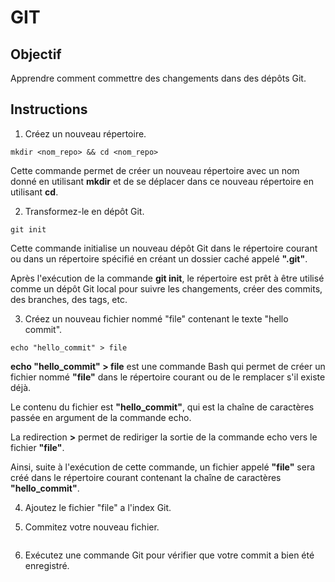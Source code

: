 # GIT 

## Objectif
Apprendre comment commettre des changements dans des dépôts Git.

## Instructions

1. Créez un nouveau répertoire.
```
mkdir <nom_repo> && cd <nom_repo>
```
Cette commande permet de créer un nouveau répertoire avec un nom donné en utilisant **mkdir** et de se déplacer dans ce nouveau répertoire en utilisant **cd**.

2. Transformez-le en dépôt Git.
```
git init
```
Cette commande initialise un nouveau dépôt Git dans le répertoire courant ou dans un répertoire spécifié en créant un dossier caché appelé **".git"**.

Après l'exécution de la commande **git init**, le répertoire est prêt à être utilisé comme un dépôt Git local pour suivre les changements, créer des commits, des branches, des tags, etc.

3. Créez un nouveau fichier nommé "file" contenant le texte "hello commit".
```
echo "hello_commit" > file
```
**echo "hello_commit" > file** est une commande Bash qui permet de créer un fichier nommé **"file"** dans le répertoire courant ou de le remplacer s'il existe déjà. 

Le contenu du fichier est **"hello_commit"**, qui est la chaîne de caractères passée en argument de la commande echo.

La redirection **>** permet de rediriger la sortie de la commande echo vers le fichier **"file"**. 

Ainsi, suite à l'exécution de cette commande, un fichier appelé **"file"** sera créé dans le répertoire courant contenant la chaîne de caractères **"hello_commit"**.

4. Ajoutez le fichier "file" a l'index Git.

5. Commitez votre nouveau fichier.
```
```
6. Exécutez une commande Git pour vérifier que votre commit a bien été enregistré.
```
```
